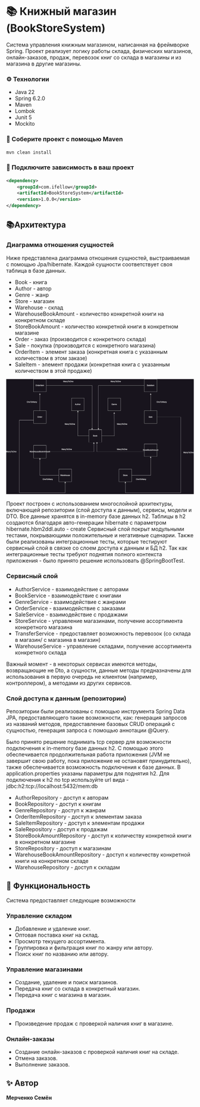 # 📚 Книжный магазин (BookStoreSystem)

Система управления книжным магазином, написанная на фреймворке Spring. Проект реализует логику работы
склада, физических магазинов, онлайн-заказов, продаж, перевозок книг со склада в магазины и из магазина в другие магазины.

### ⚙️ Технологии
- Java 22
- Spring 6.2.0
- Maven
- Lombok 
- Junit 5
- Mockito

### 🚀 Соберите проект с помощью Maven
```bash
mvn clean install
```

### 📄 Подключите зависимость в ваш проект
```xml
<dependency>
    <groupId>com.ifellow</groupId>
    <artifactId>BookStoreSystem</artifactId>
    <version>1.0.0</version>
</dependency>
```
## 📚Архитектура

### Диаграмма отношения сущностей 

Ниже представлена диаграмма отношения сущностей, выстраиваемая с помощью Jpa/hibernate.
Каждой сущности соответствует своя таблица в базе данных.

- Book - книга
- Author - автор 
- Genre - жанр
- Store - магазин
- Warehouse - склад
- WarehouseBookAmount - количество конкретной книги на конкретном складе
- StoreBookAmount - количество конкретной книги в конкретном магазине
- Order - заказ (производится с конкретного склада)
- Sale - покупка (производится с конкретного магазина)
- OrderItem - элемент заказа (конкретная книга с указанным количеством в этом заказе)
- SaleItem - элемент продажи (конкретная книга с указанным количеством в этой продаже)

![Диаграмма отношений сущностей.drawio.png](src/main/resources/static/images/Диаграмма%20отношений%20сущностей.drawio.png)

Проект построен с использованием многослойной архитектуры, включающей репозитории (слой доступа к данным),
сервисы, модели и DTO.
Все данные хранятся в in-memory базе данных h2. Таблицы в h2 создаются благодаря авто-генерации hibernate с параметром
hibernate.hbm2ddl.auto - create
Сервисный слой покрыт модульными тестами, покрывающими положительные и негативные сценарии.
Также были реализованы интеграционные тесты, которые тестируют сервисный слой в связке со слоем доступа к данным и БД h2.
Так как интеграционные тесты требуют поднятия полного контекста приложения -
было принято решение использовать @SpringBootTest.

### Сервисный слой
- AuthorService - взаимодействие с авторами 
- BookService - взаимодействие с книгами
- GenreService - взаимодействие с жанрами
- OrderService - взаимодействие с заказами
- SaleService - взаимодействие с продажами
- StoreService - управление магазинами, получение ассортимента конкретного магазина
- TransferService - предоставляет возможность перевозок (со склада в магазин/ с магазина в магазин)
- WarehouseService - управление складами, получение ассортимента конкретного склада

Важный момент - в некоторых сервисах имеются методы, возвращающие не Dto, а сущности,
данные методы предназначены для использования в первую очередь не клиентом (например, контроллером),
а методами из других сервисов.

### Слой доступа к данным (репозитории)

Репозитории были реализованы с помощью инструмента Spring Data JPA, предоставляющего такие возможности, как:
генерация запросов из названий методов, предоставление базовых CRUD операций с сущностью,
генерация запроса с помощью аннотации @Query.

Было принято решение поднимать tcp сервер для возможности подключения к in-memory базе данных h2.
С помощью этого обеспечивается продолжительная работа приложения (JVM не завершит свою работу, пока приложение не остановят
принудительно), также обеспечивается возможность подключения к базе данных.
В application.properties указаны параметры для поднятия h2.
Для подключения к h2 по tcp используйте url вида - jdbc:h2:tcp://localhost:5432/mem:db

- AuthorRepository - доступ к авторам
- BookRepository - доступ к книгам
- GenreRepository - доступ к жанрам
- OrderItemRepository - доступ к элементам заказа
- SaleItemRepository - доступ к элементам продажи
- SaleRepository - доступ к продажам
- StoreBookAmountRepository - доступ к количеству конкретной книги в конкретном магазине
- StoreRepository - доступ к магазинам
- WarehouseBookAmountRepository - доступ к количеству конкретной книги на конкретном складе
- WarehouseRepository - доступ к складам


## 🌟 Функциональность
Система предоставляет следующие возможности

### Управление складом
- Добавление и удаление книг.
- Оптовая поставка книг на склад.
- Просмотр текущего ассортимента.
- Группировка и фильтрация книг по жанру или автору.
- Поиск книг по названию или автору.

### Управление магазинами
- Создание, удаление и поиск магазинов.
- Передача книг со склада в конкретный магазин.
- Передача книг с магазина в магазин.

### Продажи
- Произведение продаж с проверкой наличия книг в магазине.

### Онлайн-заказы
- Создание онлайн-заказов с проверкой наличия книг на складе.
- Отмена заказов.
- Выполнение заказов.


## ✨ Автор 
**Мерченко Семён**  
